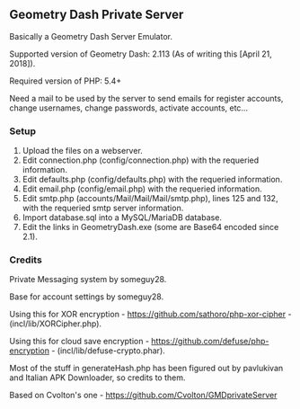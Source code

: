 ## Geometry Dash Private Server
Basically a Geometry Dash Server Emulator.

Supported version of Geometry Dash: 2.113 (As of writing this [April 21, 2018]).

Required version of PHP: 5.4+

Need a mail to be used by the server to send emails for register accounts, change usernames, change passwords, activate accounts, etc...

### Setup
1) Upload the files on a webserver.
2) Edit connection.php (config/connection.php) with the requeried information.
3) Edit defaults.php (config/defaults.php) with the requeried information.
4) Edit email.php (config/email.php) with the requeried information.
5) Edit smtp.php (accounts/Mail/Mail/Mail/smtp.php), lines 125 and 132, with the requeried smtp server information.
6) Import database.sql into a MySQL/MariaDB database.
7) Edit the links in GeometryDash.exe (some are Base64 encoded since 2.1).

### Credits
Private Messaging system by someguy28.

Base for account settings by someguy28.

Using this for XOR encryption - https://github.com/sathoro/php-xor-cipher - (incl/lib/XORCipher.php).

Using this for cloud save encryption - https://github.com/defuse/php-encryption - (incl/lib/defuse-crypto.phar).

Most of the stuff in generateHash.php has been figured out by pavlukivan and Italian APK Downloader, so credits to them.

Based on Cvolton's one - https://github.com/Cvolton/GMDprivateServer